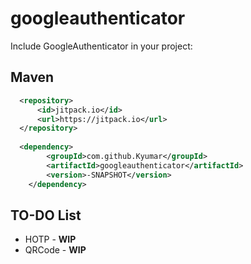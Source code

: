 # googleauthenticator

Include GoogleAuthenticator in your project:

## Maven

```xml
  <repository>
	  <id>jitpack.io</id>
	  <url>https://jitpack.io</url>
  </repository>
  
  <dependency>
	    <groupId>com.github.Kyumar</groupId>
	    <artifactId>googleauthenticator</artifactId>
	    <version>-SNAPSHOT</version>
	</dependency>
```

## TO-DO List
* HOTP - **WIP**
* QRCode - **WIP**
